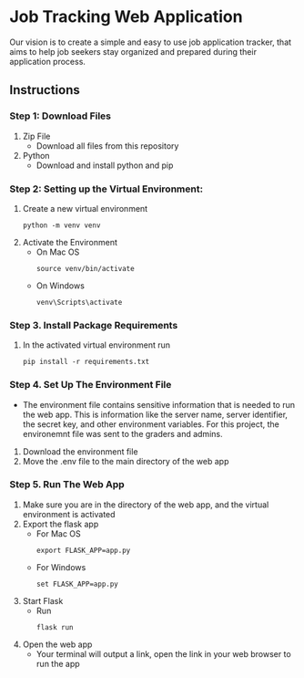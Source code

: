 # Job Tracking Web Application

Our vision is to create a simple and easy to use job application tracker, that aims to help job seekers stay organized and prepared during their application process.

## Instructions

### Step 1: Download Files
1. Zip File
    * Download all files from this repository
2. Python
    * Download and install python and pip

### Step 2: Setting up the Virtual Environment:
1.  Create a new virtual environment
    ```
    python -m venv venv
    ```
2. Activate the Environment
    * On Mac OS
        ```
        source venv/bin/activate
        ```
    * On Windows
        ```
        venv\Scripts\activate
        ```

### Step 3. Install Package Requirements
1. In the activated virtual environment run
    ```
    pip install -r requirements.txt
    ```

### Step 4. Set Up The Environment File
* The environment file contains sensitive information that is needed to run the web app.
This is information like the server name, server identifier, the secret key, and other environment variables. For this project, the environemnt file was sent to the graders and admins.

1. Download the environment file
2. Move the .env file to the main directory of the web app

### Step 5. Run The Web App
1. Make sure you are in the directory of the web app, and the virtual environment is activated 
2. Export the flask app
    * For Mac OS
        ```
        export FLASK_APP=app.py
        ```
    * For Windows
        ```
        set FLASK_APP=app.py
        ```
3. Start Flask
    * Run 
        ```
        flask run
        ```
4. Open the web app
    * Your terminal will output a link, open the link in your web browser to run the app
